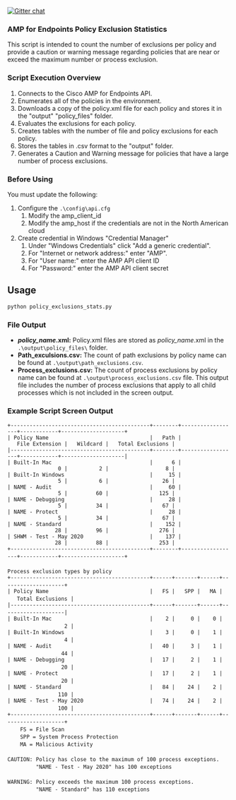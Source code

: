 [![Gitter chat](https://img.shields.io/badge/gitter-join%20chat-brightgreen.svg)](https://gitter.im/CiscoSecurity/AMP-for-Endpoints "Gitter chat")

### AMP for Endpoints Policy Exclusion Statistics

This script is intended to count the number of exclusions per policy and provide a caution or warning message regarding policies that are near or exceed the maximum number or process exclusion.

### Script Execution Overview

1. Connects to the Cisco AMP for Endpoints API.
2. Enumerates all of the policies in the environment.
3. Downloads a copy of the policy.xml file for each policy and stores it in the "output" "policy_files" folder.
4. Evaluates the exclusions for each policy.
5. Creates tables with the number of file and policy exclusions for each policy.
6. Stores the tables in .csv format to the "output" folder.
7. Generates a Caution and Warning message for policies that have a large number of process exclusions.

### Before Using

You must update the following:

1. Configure the ```.\config\api.cfg```
   1. Modify the amp_client_id
   2. Modify the amp_host if the credentials are not in the North American cloud
2. Create credential in Windows "Credential Manager"
   1. Under "Windows Credentials" click "Add a generic credential".
   2. For "Internet or network address:" enter "AMP".
   3. For "User name:" enter the AMP API client ID
   4. For "Password:" enter the AMP API client secret

## Usage

```cmd
python policy_exclusions_stats.py
```

### File Output

- ***policy_name*.xml:** Policy.xml files are stored as *policy_name*.xml in the ```.\output\policy_files\``` folder.
- **Path_exculsions.csv:** The count of path exclusions by policy name can be found at ```.\output\path_exclusions.csv```.
- **Process_exclusions.csv:** The count of process exclusions by policy name can be found at ```.\output\process_exclusions.csv``` file. This output file includes the number of process exclusions that apply to all child processes which is not included in the screen output.

### Example Script Screen Output

``+--------------------------------------------+--------+------------------+------------+--------------------+``  
``| Policy Name                                |   Path |   File Extension |   Wildcard |   Total Exclusions |``  
``|--------------------------------------------+--------+------------------+------------+--------------------|``  
``| Built-In Mac                               |      6 |                0 |          2 |                  8 |``  
``| Built-In Windows                           |     15 |                5 |          6 |                 26 |``  
``| NAME - Audit                               |     60 |                5 |         60 |                125 |``  
``| NAME - Debugging                           |     28 |                5 |         34 |                 67 |``  
``| NAME - Protect                             |     28 |                5 |         34 |                 67 |``  
``| NAME - Standard                            |    152 |               28 |         96 |                276 |``  
``| SHWM - Test - May 2020                     |    137 |               28 |         88 |                253 |``  
``+--------------------------------------------+--------+------------------+------------+--------------------+``   
`` ``   
``Process exclusion types by policy``   
``+--------------------------------------------+------+-------+------+--------------------+``   
``| Policy Name                                |   FS |   SPP |   MA |   Total Exclusions |``   
``|--------------------------------------------+------+-------+------+--------------------|``   
``| Built-In Mac                               |    2 |     0 |    0 |                  2 |``   
``| Built-In Windows                           |    3 |     0 |    1 |                  4 |``   
``| NAME - Audit                               |   40 |     3 |    1 |                 44 |``   
``| NAME - Debugging                           |   17 |     2 |    1 |                 20 |``   
``| NAME - Protect                             |   17 |     2 |    1 |                 20 |``   
``| NAME - Standard                            |   84 |    24 |    2 |                110 |``   
``| NAME - Test - May 2020                     |   74 |    24 |    2 |                100 |``   
``+--------------------------------------------+------+-------+------+--------------------+``   
``    FS = File Scan``   
``    SPP = System Process Protection``   
``    MA = Malicious Activity``   
`` ``   
``CAUTION: Policy has close to the maximum of 100 process exceptions.``   
``         "NAME - Test - May 2020" has 100 exceptions``   
`` ``   
``WARNING: Policy exceeds the maximum 100 process exceptions.``   
``         "NAME - Standard" has 110 exceptions``   

